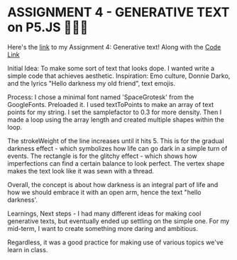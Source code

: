 # **ASSIGNMENT 4 - GENERATIVE TEXT on P5.JS** 🎨🔮✨ #
Here's the [link](https://editor.p5js.org/batoxpr/full/BhxH4QVfa) to my Assignment 4: Generative text! 
Along with the [Code Link](https://editor.p5js.org/batoxpr/sketches/BhxH4QVfa)

Initial Idea: To make some sort of text that looks dope. I wanted write a simple code that achieves aesthetic.
Inspiration: Emo culture, Donnie Darko, and the lyrics "Hello darkness my old friend", text emojis.

Process: I chose a minimal font named 'SpaceGrotesk' from the GoogleFonts. Preloaded it. I used textToPoints to make an array of text points for my string. I set the samplefactor to 0.3 for more density. Then I made a loop using the array length and created multiple shapes within the loop.

The strokeWeight of the line increases until it hits 5. This is for the gradual darkness effect - which symbolizes how life can go dark in a simple turn of events. 
The rectangle is for the glitchy effect - which shows how imperfections can find a certain balance to look perfect. 
The vertex shape makes the text look like it was sewn with a thread.

Overall, the concept is about how darkness is an integral part of life and how we should embrace it with an open arm, hence the text "hello darkness'.

Learnings, Next steps - I had many different ideas for making cool generative texts, but eventually ended up settling on the simple one. For my mid-term, I want to create something more daring and ambitious.

Regardless, it was a good practice for making use of various topics we've learn in class.
